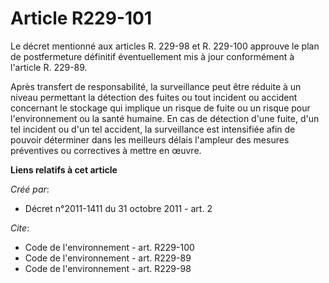 # Article R229-101

Le décret mentionné aux articles R. 229-98 et R. 229-100 approuve le plan de postfermeture définitif éventuellement mis à
jour conformément à l'article R. 229-89.

Après transfert de responsabilité, la surveillance peut être réduite à un niveau permettant la détection des fuites ou tout
incident ou accident concernant le stockage qui implique un risque de fuite ou un risque pour l'environnement ou la santé
humaine. En cas de détection d'une fuite, d'un tel incident ou d'un tel accident, la surveillance est intensifiée afin de
pouvoir déterminer dans les meilleurs délais l'ampleur des mesures préventives ou correctives à mettre en œuvre.

**Liens relatifs à cet article**

_Créé par_:

  - Décret n°2011-1411 du 31 octobre 2011 - art. 2

_Cite_:

  - Code de l'environnement - art. R229-100
  - Code de l'environnement - art. R229-89
  - Code de l'environnement - art. R229-98
